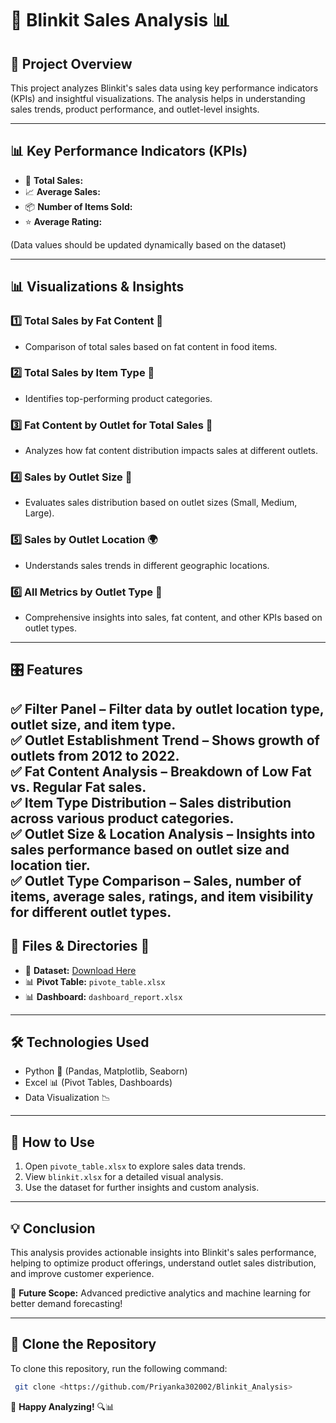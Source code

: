 # 🚀 Blinkit Sales Analysis 📊

## 📌 Project Overview
This project analyzes Blinkit's sales data using key performance indicators (KPIs) and insightful visualizations. The analysis helps in understanding sales trends, product performance, and outlet-level insights.

---
## 📊 Key Performance Indicators (KPIs)

- 🛒 **Total Sales:** 
- 📈 **Average Sales:** 
- 📦 **Number of Items Sold:** 
- ⭐ **Average Rating:** 

(Data values should be updated dynamically based on the dataset)

---
## 📊 Visualizations & Insights

### 1️⃣ Total Sales by Fat Content 🥑
   - Comparison of total sales based on fat content in food items.

### 2️⃣ Total Sales by Item Type 🍜
   - Identifies top-performing product categories.

### 3️⃣ Fat Content by Outlet for Total Sales 🏪
   - Analyzes how fat content distribution impacts sales at different outlets.

### 4️⃣ Sales by Outlet Size 📏
   - Evaluates sales distribution based on outlet sizes (Small, Medium, Large).

### 5️⃣ Sales by Outlet Location 🌍
   - Understands sales trends in different geographic locations.

### 6️⃣ All Metrics by Outlet Type 🏢
   - Comprehensive insights into sales, fat content, and other KPIs based on outlet types.

---

## 🎛️ Features  
✅ **Filter Panel** – Filter data by outlet location type, outlet size, and item type.  
✅ **Outlet Establishment Trend** – Shows growth of outlets from **2012 to 2022**.  
✅ **Fat Content Analysis** – Breakdown of **Low Fat vs. Regular Fat** sales.  
✅ **Item Type Distribution** – Sales distribution across various product categories.  
✅ **Outlet Size & Location Analysis** – Insights into sales performance based on outlet size and location tier.  
✅ **Outlet Type Comparison** – Sales, number of items, average sales, ratings, and item visibility for different outlet types.  
---
## 📂 Files & Directories 📁

- 📄 **Dataset:** [Download Here](https://drive.google.com/drive/folders/1yW3iDT4J-fcXLC-vMwbWEPXzQsaRztYf?usp=sharing) 
- 📊 **Pivot Table:** `pivote_table.xlsx`
- 📊 **Dashboard:** `dashboard_report.xlsx`

---
## 🛠️ Technologies Used
- Python 🐍 (Pandas, Matplotlib, Seaborn)
- Excel 📊 (Pivot Tables, Dashboards)
- Data Visualization 📉

---
## 📌 How to Use
1. Open `pivote_table.xlsx` to explore sales data trends.
2. View `blinkit.xlsx` for a detailed visual analysis.
3. Use the dataset for further insights and custom analysis.

---
## 💡 Conclusion
This analysis provides actionable insights into Blinkit's sales performance, helping to optimize product offerings, understand outlet sales distribution, and improve customer experience.

🎯 **Future Scope:** Advanced predictive analytics and machine learning for better demand forecasting!

---
## 🔗 Clone the Repository
To clone this repository, run the following command:
```sh
 git clone <https://github.com/Priyanka302002/Blinkit_Analysis>
```


🚀 **Happy Analyzing!** 🔍📊

